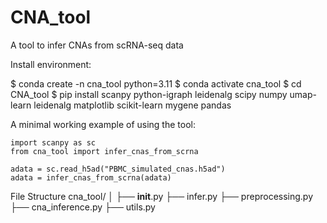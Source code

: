 # CNA_tool
A tool to infer CNAs from scRNA-seq data


Install environment:

$ conda create -n cna_tool python=3.11
$ conda activate cna_tool
$ cd CNA_tool
$ pip install scanpy python-igraph leidenalg scipy numpy umap-learn leidenalg matplotlib scikit-learn mygene pandas


A minimal working example of using the tool:

    import scanpy as sc
    from cna_tool import infer_cnas_from_scrna

    adata = sc.read_h5ad("PBMC_simulated_cnas.h5ad")
    adata = infer_cnas_from_scrna(adata)


File Structure
cna_tool/
│
├── __init__.py
├── infer.py
├── preprocessing.py
├── cna_inference.py
├── utils.py